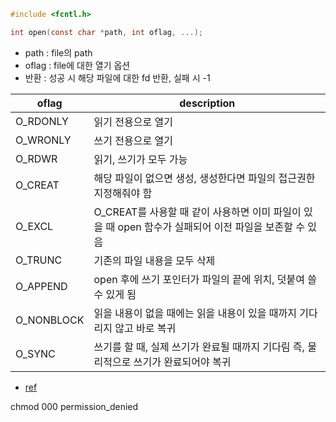 ```c
#include <fcntl.h>

int open(const char *path, int oflag, ...);
```

- path : file의 path
- oflag : file에 대한 열기 옵션
- 반환 : 성공 시 해당 파일에 대한 fd 반환, 실패 시 -1

| oflag      | description                                                                        |
| ---------- | ----------------------------------------------------------------------------------|
| O_RDONLY   | 읽기 전용으로 열기                                                                     |
| O_WRONLY   | 쓰기 전용으로 열기                                                                     |
| O_RDWR     | 읽기, 쓰기가 모두 가능                                                                 |
| O_CREAT    | 해당 파일이 없으면 생성, 생성한다면 파일의 접근권한 지정해줘야 함                                 |
| O_EXCL     | O_CREAT를 사용할 때 같이 사용하면 이미 파일이 있을 때 open 함수가 실패되어 이전 파일을 보존할 수 있음  |
| O_TRUNC    | 기존의 파일 내용을 모두 삭제                                                             |
| O_APPEND   | open 후에 쓰기 포인터가 파일의 끝에 위치, 덧붙여 쓸 수 있게 됨                                 |
| O_NONBLOCK | 읽을 내용이 없을 때에는 읽을 내용이 있을 때까지 기다리지 않고 바로 복귀                            |
| O_SYNC     | 쓰기를 할 때, 실제 쓰기가 완료될 때까지 기다림 즉, 물리적으로 쓰기가 완료되어야 복귀                  |

- [ref](https://badayak.com/entry/C%EC%96%B8%EC%96%B4-%ED%8C%8C%EC%9D%BC-%EC%97%B4%EA%B8%B0-%ED%95%A8%EC%88%98-open)

chmod 000 permission_denied
